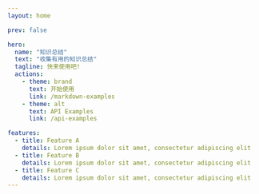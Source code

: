 ```yaml
---
layout: home

prev: false

hero:
  name: "知识总结"
  text: "收集有用的知识总结"
  tagline: 快来使用吧!
  actions:
    - theme: brand
      text: 开始使用
      link: /markdown-examples
    - theme: alt
      text: API Examples
      link: /api-examples

features:
  - title: Feature A
    details: Lorem ipsum dolor sit amet, consectetur adipiscing elit
  - title: Feature B
    details: Lorem ipsum dolor sit amet, consectetur adipiscing elit
  - title: Feature C
    details: Lorem ipsum dolor sit amet, consectetur adipiscing elit
---
```


